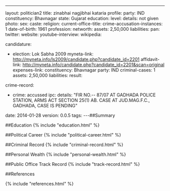 ---
layout: politician2
title: zinabhai nagjibhai kataria
profile: 
  party: IND
  constituency: Bhavnagar
  state: Gujarat
  education: 
    level: 
    details: not given
  photo: 
  sex: 
  caste: 
  religion: 
  current-office-title: 
  crime-accusation-instances: 1
  date-of-birth: 1961
  profession: 
  networth: 
    assets: 2,50,000
    liabilities: 
  pan: 
  twitter: 
  website: 
  youtube-interview: 
  wikipedia: 

candidature: 
  - election: Lok Sabha 2009
    myneta-link: http://myneta.info/ls2009/candidate.php?candidate_id=2201
    affidavit-link: http://myneta.info/candidate.php?candidate_id=2201&scan=original
    expenses-link: 
    constituency: Bhavnagar 
    party: IND
    criminal-cases: 1
    assets: 2,50,000
    liabilities: 
    result:  

crime-record: 
  - crime: accussed
    ipc: 
    details: "FIR NO.-- 87/07 AT GADHADA POLICE STATION, ARMS ACT SECTION 25(1) AB. CASE AT JUD.MAG.F.C., GADHADA, CASE IS PENDING" 

date: 2014-01-28
version: 0.0.5
tags: 
---##Summary


##Education
{% include "education.html" %}


##Political Career
{% include "political-career.html" %}


##Criminal Record
{% include "criminal-record.html" %}


##Personal Wealth
{% include "personal-wealth.html" %}


##Public Office Track Record
{% include "track-record.html" %}


##References


{% include "references.html" %}